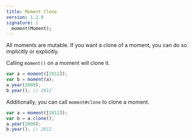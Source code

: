 ```yaml
---
title: Moment Clone
version: 1.2.0
signature: |
  moment(Moment);
---
```



All moments are mutable. If you want a clone of a moment, you can do so implicitly or explicitly.

Calling `moment()` on a moment will clone it.

```javascript
var a = moment([2012]);
var b = moment(a);
a.year(2000);
b.year(); // 2012
```

Additionally, you can call `moment#clone` to clone a moment.

```javascript
var a = moment([2012]);
var b = a.clone();
a.year(2000);
b.year(); // 2012
```
